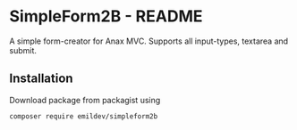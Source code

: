 SimpleForm2B - README
=====================
A simple form-creator for Anax MVC. Supports all input-types, textarea and submit.

Installation
------------
Download package from packagist using 

`composer require emildev/simpleform2b`

